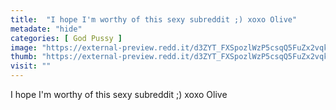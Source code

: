 ```yaml
---
title:  "I hope I'm worthy of this sexy subreddit ;) xoxo Olive"
metadate: "hide"
categories: [ God Pussy ]
image: "https://external-preview.redd.it/d3ZYT_FXSpozlWzP5csqQ5FuZx2vqkV2T9cUhK20uRQ.jpg?auto=webp&s=f16f36c587c25b274e27067a77f7c5123346e31e"
thumb: "https://external-preview.redd.it/d3ZYT_FXSpozlWzP5csqQ5FuZx2vqkV2T9cUhK20uRQ.jpg?width=1080&crop=smart&auto=webp&s=e1afd7f057739a16ecd7e12f7ce7aabc4004ff78"
visit: ""
---
```

I hope I'm worthy of this sexy subreddit ;) xoxo Olive
